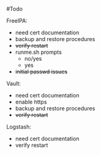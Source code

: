 #Todo 

FreeIPA:
- need cert documentation
- backup and restore procedures
- ~~verify restart~~
- runme.sh prompts
    - no/yes
    - yes
- ~~initial passwd issues~~

Vault:
- need cert documentation
- enable https
- backup and restore procedures
- ~~verify restart~~

Logstash:
- need cert documentation
- verify restart
